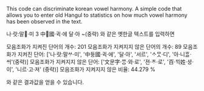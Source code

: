 This code can discriminate korean vowel harmony. A simple code that allows you to enter old Hangul to statistics on how much vowel harmony has been observed in the text.

나·랏:말·미 3 中國·귁·에 달·아 ~(중략) 와 같은 옛한글 텍스트를 입력하면 

모음조화가 지켜진 단어의 개수: 201
모음조화가 지켜지지 않은 단어의 개수: 89
모음조화가 지켜진 단어: ['나·랏:말ᄊᆞ·미', '中듀ᇰ國·귁·에', '달·아', '서르', 'ᄉᆞᄆᆞᆺ·디', '아·니ᄒᆞᆯ·ᄊᆡ'(중략)]
모음조화가 지켜지지 않은 단어: ['文문字·ᄍᆞᆼ·와·로', '젼·ᄎᆞ·로', '百·ᄇᆡᆨ姓·셔ᇰ·이', '니르·고·져' (중략)]
모음조화가 지켜지지 않은 비율: 44.279 %

와 같은 결과값을 얻을 수 있습니다.

